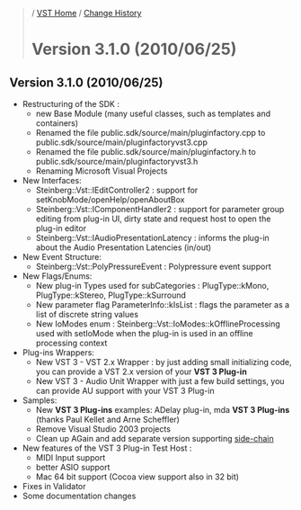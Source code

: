 >/ [VST Home](../) / [Change History](./Index.md)
>
># Version 3.1.0 (2010/06/25)

## Version 3.1.0 (2010/06/25)

- Restructuring of the SDK :
  - new Base Module (many useful classes, such as templates and containers)
  - Renamed the file public.sdk/source/main/pluginfactory.cpp to public.sdk/source/main/pluginfactoryvst3.cpp
  - Renamed the file public.sdk/source/main/pluginfactory.h to public.sdk/source/main/pluginfactoryvst3.h
  - Renaming Microsoft Visual Projects
- New Interfaces:
  - Steinberg::Vst::IEditController2 : support for setKnobMode/openHelp/openAboutBox
  - Steinberg::Vst::IComponentHandler2 : support for parameter group editing from plug-in UI, dirty state and request host to open the plug-in editor
  - Steinberg::Vst::IAudioPresentationLatency : informs the plug-in about the Audio Presentation Latencies (in/out)
- New Event Structure:
  - Steinberg::Vst::PolyPressureEvent : Polypressure event support
- New Flags/Enums:
  - New plug-in Types used for subCategories : PlugType::kMono, PlugType::kStereo, PlugType::kSurround
  - New parameter flag ParameterInfo::kIsList : flags the parameter as a list of discrete string values
  - New IoModes enum : Steinberg::Vst::IoModes::kOfflineProcessing used with setIoMode when the plug-in is used in an offline processing context
- Plug-ins Wrappers:
  - New VST 3 - VST 2.x Wrapper : by just adding small initializing code, you can provide a VST 2.x version of your **VST 3 Plug-in**
  - New VST 3 - Audio Unit Wrapper with just a few build settings, you can provide AU support with your VST 3 Plug-in
- Samples:
  - New **VST 3 Plug-ins** examples: ADelay plug-in, mda **VST 3 Plug-ins** (thanks Paul Kellet and Arne Scheffler)
  - Remove Visual Studio 2003 projects
  - Clean up AGain and add separate version supporting [side-chain](../Technical+Documentation/Change+History/3.0.0/Multiple+Dynamic+IO.md#what-is-a-side-chain)
- New features of the VST 3 Plug-in Test Host :
  - MIDI Input support
  - better ASIO support
  - Mac 64 bit support (Cocoa view support also in 32 bit)
- Fixes in Validator
- Some documentation changes
